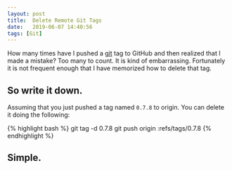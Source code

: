 ```yaml
---
layout: post
title:  Delete Remote Git Tags
date:   2019-06-07 14:40:56
tags: [Git]
---
```


How many times have I pushed a [git](/definition/git) tag to GitHub and then realized that I made a mistake? Too many to count. It is kind of embarrassing. Fortunately it is not frequent enough that I have memorized how to delete that tag.

So write it down.
-----------------

Assuming that you just pushed a tag named ```0.7.8``` to origin. You can delete it doing the following:

{% highlight bash %}
git tag -d 0.7.8
git push origin :refs/tags/0.7.8
{% endhighlight %}

Simple.
-------
